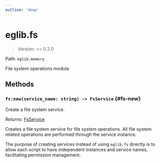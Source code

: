 ```yaml
---
outline: 'deep'
---
```


# eglib.fs

> Version: >= 0.2.0

Path: `eglib.memory`

File system operations module.

## Methods

### `fs:new(service_name: string) -> FsService` {#fs-new}

Create a file system service.

*Returns:* [FsService](/objects/FsService)

Creates a file system service for file system operations. All file system related operations are performed through the service instance.

The purpose of creating services instead of using `eglib.fs` directly is to allow each script to have independent instances and service names, facilitating permission management.